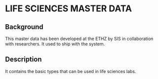 # LIFE SCIENCES MASTER DATA

## Background
This master data has been developed at the ETHZ by SIS in collaboration with researchers. It used to ship with the system.

## Description
It contains the basic types that can be used in life sciences labs.